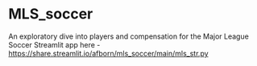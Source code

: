 # MLS_soccer
An exploratory dive into players and compensation for the Major League Soccer
Streamlit app here - https://share.streamlit.io/afborn/mls_soccer/main/mls_str.py

